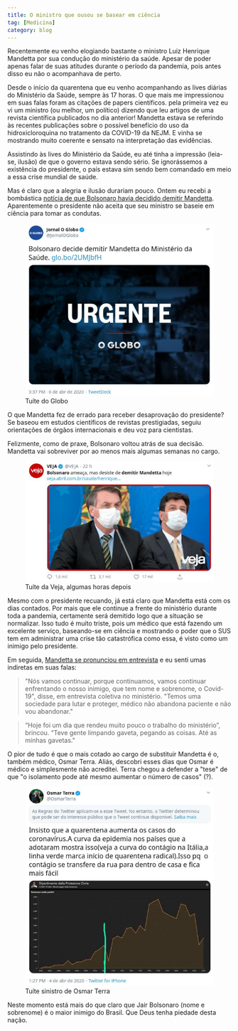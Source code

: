 ```yaml
---
title: O ministro que ousou se basear em ciência
tag: [Medicina]
category: blog
---
```


Recentemente eu venho elogiando bastante o ministro Luiz Henrique Mandetta por sua condução do ministério da saúde. Apesar de poder apenas falar de suas atitudes durante o período da pandemia, pois antes disso eu não o acompanhava de perto.

Desde o início da quarentena que eu venho acompanhando as lives diárias do Ministério da Saúde, sempre às 17 horas. O que mais me impressionou em suas falas foram as citações de papers científicos. pela primeira vez eu vi um ministro (ou melhor, um político) dizendo que leu artigos de uma revista científica publicados no dia anterior! Mandetta estava se referindo às recentes publicações sobre o possível benefício do uso da hidroxicloroquina no tratamento da COVID-19 da NEJM. E vinha se mostrando muito coerente e sensato na interpretação das evidências.

Assistindo às lives do Ministério da Saúde, eu até tinha a impressão (leia-se, ilusão) de que o governo estava sendo sério. Se ignorássemos a existência do presidente, o país estava sim sendo bem comandado em meio a essa crise mundial de saúde.

Mas é claro que a alegria e ilusão durariam pouco. Ontem eu recebi a bombástica [notícia de que Bolsonaro havia decidido demitir Mandetta](https://oglobo.globo.com/brasil/bolsonaro-decide-demitir-mandetta-mas-volta-atras-24354357?utm_source=Twitter&utm_medium=Social&utm_campaign=O%20Globo). Aparentemente o presidente não aceita que seu ministro se baseie em ciência para tomar as condutas.

<figure>
    <img src="/assets/2020/tuite-fora-mandetta.jpeg">
    <figcaption>Tuíte do Globo</figcaption>
</figure>

O que Mandetta fez de errado para receber desaprovação do presidente? Se baseou em estudos científicos de revistas prestigiadas, seguiu orientações de órgãos internacionais e deu voz para cientistas.

Felizmente, como de praxe, Bolsonaro voltou atrás de sua decisão. Mandetta vai sobreviver por ao menos mais algumas semanas no cargo.

<figure>
    <img src="/assets/2020/tuite-fica-mandetta.jpeg">
    <figcaption>Tuíte da Veja, algumas horas depois</figcaption>
</figure>

Mesmo com o presidente recuando, já está claro que Mandetta está com os dias contados. Por mais que ele continue a frente do ministério durante toda a pandemia, certamente será demitido logo que a situação se normalizar. Isso tudo é muito triste, pois um médico que está fazendo um excelente serviço, baseando-se em ciência e mostrando o poder que o SUS tem em administrar uma crise tão catastrófica como essa, é visto como um inimigo pelo presidente.

Em seguida, [Mandetta se pronunciou em entrevista](https://www1.folha.uol.com.br/poder/2020/04/limparam-ate-as-minhas-gavetas-diz-mandetta-ao-anunciar-permanencia-na-saude.shtml) e eu senti umas indiretas em suas falas:

>"Nós vamos continuar, porque continuamos, vamos continuar enfrentando o nosso inimigo, que tem nome e sobrenome, o Covid-19", disse, em entrevista coletiva no ministério. "Temos uma sociedade para lutar e proteger, médico não abandona paciente e não vou abandonar."

>“Hoje foi um dia que rendeu muito pouco o trabalho do ministério”, brincou. “Teve gente limpando gaveta, pegando as coisas. Até as minhas gavetas."

O pior de tudo é que o mais cotado ao cargo de substituir Mandetta é o, também médico, Osmar Terra. Aliás, descobri esses dias que Osmar é médico e simplesmente não acreditei. Terra chegou a defender a "tese" de que "o isolamento pode até mesmo aumentar o número de casos" (?).

<figure>
    <img src="/assets/2020/osmar-terra-isolamento.jpeg">
    <figcaption>Tuíte sinistro de Osmar Terra</figcaption>
</figure>

Neste momento está mais do que claro que Jair Bolsonaro (nome e sobrenome) é o maior inimigo do Brasil. Que Deus tenha piedade desta nação.
